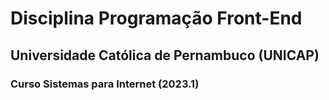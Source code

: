 # Disciplina Programação Front-End

## Universidade Católica de Pernambuco (UNICAP)

### Curso Sistemas para Internet (2023.1)
